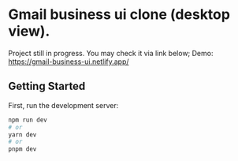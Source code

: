 # Gmail business ui clone (desktop view). 

Project still in progress. You may check it via link below;
Demo: https://gmail-business-ui.netlify.app/


## Getting Started

First, run the development server:

```bash
npm run dev
# or
yarn dev
# or
pnpm dev
```
